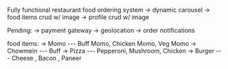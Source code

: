 Fully functional restaurant food ordering system
 -> dynamic carousel
 -> food items crud w/ image
 -> profile crud w/ image

Pending:
  -> payment gateway
  -> geolocation
  -> order notifications

food items:
  -> Momo --- Buff Momo, Chicken Momo, Veg Momo
  -> Chowmein --- Buff
  -> Pizza --- Pepperoni, Mushroom, Chicken 
  -> Burger --- Cheese , Bacon , Paneer 
